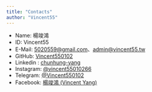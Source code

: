 ```yaml
---
title: "Contacts"
author: "Vincent55"
---
```


- Name: 楊竣鴻
- ID: Vincent55
- E-Mail: 5020559@gmail.com、admin@vincent55.tw
- GitHub: [Vincent550102](https://github.com/Vincent550102)
- Linkedin : [chunhung-yang](https://www.linkedin.com/in/chunhung-yang-8291a51b4/)
- Instagram: [@vincent55010266](https://www.instagram.com/vincent55010266/)
- Telegram: [@Vincent550102](https://t.me/Vincent550102)
- Facebook: [楊竣鴻 (Vincent Yang)](https://www.facebook.com/profile.php?id=100006484806838)
